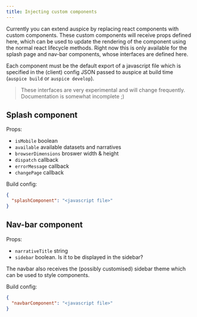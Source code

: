```yaml
---
title: Injecting custom components
---
```


Currently you can extend auspice by replacing react components with custom components.
These custom components will receive props defined here, which can be used to update the rendering of the component using the normal react lifecycle methods.
Right now this is only available for the splash page and nav-bar components, whose interfaces are defined here.

Each component must be the default export of a javascript file which is specified in the (client) config JSON passed to auspice at build time (`auspice build` or `auspice develop`).

> These interfaces are very experimental and will change frequently. Documentation is somewhat incomplete ;)

## Splash component

Props:
* `isMobile` boolean
* `available` available datasets and narratives
* `browserDimensions` broswer width & height
* `dispatch` callback
* `errorMessage` callback
* `changePage` callback

Build config:
```json
{
  "splashComponent": "<javascript file>"
}
```


## Nav-bar component

Props:
* `narrativeTitle` string
* `sidebar` boolean. Is it to be displayed in the sidebar?

The navbar also receives the (possibly customised) sidebar theme which can be used to style components.

Build config:
```json
{
  "navbarComponent": "<javascript file>"
}
```
